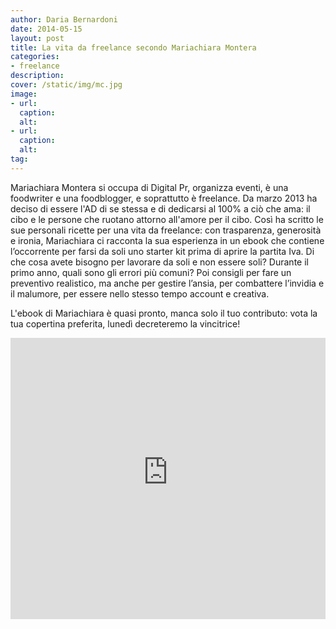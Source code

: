 ```yaml
---
author: Daria Bernardoni
date: 2014-05-15
layout: post
title: La vita da freelance secondo Mariachiara Montera
categories:
- freelance
description:
cover: /static/img/mc.jpg
image: 
- url:
  caption:
  alt:
- url:
  caption:
  alt:
tag:
---
```

Mariachiara Montera si occupa di Digital Pr, organizza eventi, è una foodwriter e una foodblogger, e soprattutto è freelance. 
Da marzo 2013 ha deciso di essere l'AD di se stessa e di dedicarsi al 100% a ciò che ama: il cibo e le persone che ruotano attorno all'amore per il cibo. 
Così ha scritto le sue personali ricette per una vita da freelance:  con trasparenza, generosità e ironia, Mariachiara ci racconta la sua esperienza in un ebook che contiene l’occorrente per farsi da soli uno starter kit prima di aprire la partita Iva. 
Di che cosa avete bisogno per lavorare da soli e non essere soli? Durante il primo anno, quali sono gli errori più comuni? Poi consigli per fare un preventivo realistico, ma anche per gestire l’ansia, per combattere l’invidia e il malumore, per essere nello stesso tempo account e creativa.

L'ebook di Mariachiara è quasi pronto, manca solo il tuo contributo: vota la tua copertina preferita, lunedì decreteremo la vincitrice!

<div class="text-center">
<iframe seamless="seamless" style="border: none; overflow: hidden;" height="450" width="100%" scrolling="no" src="http://assets-polarb-com.a.ssl.fastly.net/api/v4/publishers/filodaria/embedded_polls/iframe?poll_id=178477"></iframe>
</div>

